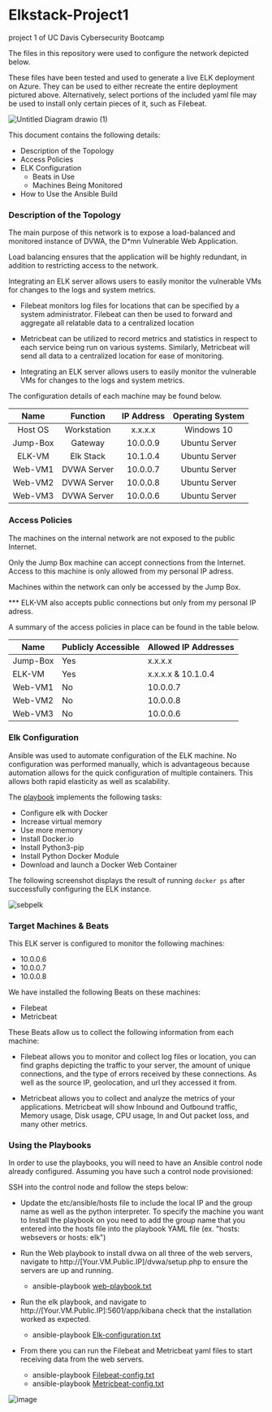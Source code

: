 # Elkstack-Project1
project 1 of UC Davis Cybersecurity Bootcamp

The files in this repository were used to configure the network depicted below.

These files have been tested and used to generate a live ELK deployment on Azure. They can be used to either recreate the entire deployment pictured above. Alternatively, select portions of the included yaml file may be used to install only certain pieces of it, such as Filebeat.

![Untitled Diagram drawio (1)](https://user-images.githubusercontent.com/85532538/145465810-ec381db1-a191-4f9a-a2d6-7155b22c99b3.png)


This document contains the following details:
- Description of the Topology
- Access Policies
- ELK Configuration
  - Beats in Use
  - Machines Being Monitored
- How to Use the Ansible Build

### Description of the Topology

The main purpose of this network is to expose a load-balanced and monitored instance of DVWA, the D*mn Vulnerable Web Application.

Load balancing ensures that the application will be highly redundant, in addition to restricting access to the network.

Integrating an ELK server allows users to easily monitor the vulnerable VMs for changes to the logs and system metrics.

- Filebeat monitors log files for locations that can be specified by a system administrator. Filebeat can then be used to forward and aggregate all relatable data to a centralized location 

- Metricbeat can be utilized to record metrics and statistics in respect to each service being run on various systems. Similarly, Metricbeat will send all data to a centralized location for ease of monitoring.   

- Integrating an ELK server allows users to easily monitor the vulnerable VMs for changes to the logs and system metrics.

The configuration details of each machine may be found below.

|   Name   |   Function  |   IP Address   | Operating System |
|:--------:|:-----------:|:--------------:|:----------------:|
|  Host OS | Workstation |     x.x.x.x    |    Windows 10    |
| Jump-Box |   Gateway   |    10.0.0.9    |   Ubuntu Server  |
|  ELK-VM  |  Elk Stack  |    10.1.0.4    |   Ubuntu Server  |
|  Web-VM1 | DVWA Server |    10.0.0.7    |   Ubuntu Server  |
|  Web-VM2 | DVWA Server |    10.0.0.8    |   Ubuntu Server  |
|  Web-VM3 | DVWA Server |    10.0.0.6    |   Ubuntu Server  |

### Access Policies

The machines on the internal network are not exposed to the public Internet. 

Only the Jump Box machine can accept connections from the Internet. Access to this machine is only allowed from my personal IP adress.

Machines within the network can only be accessed by the Jump Box. 

*** ELK-VM also accepts public connections but only from my personal IP adress.

A summary of the access policies in place can be found in the table below.

| Name     | Publicly Accessible | Allowed IP Addresses      |
|----------|---------------------|----------------------     |
| Jump-Box | Yes                 | x.x.x.x                   |
| ELK-VM   | Yes                 | x.x.x.x & 10.1.0.4        |
| Web-VM1  | No                  | 10.0.0.7                  |
| Web-VM2  | No                  | 10.0.0.8                  |
| Web-VM3  | No                  | 10.0.0.6                  |

### Elk Configuration

Ansible was used to automate configuration of the ELK machine. No configuration was performed manually, which is advantageous because automation allows for the quick configuration of multiple containers. This allows both rapid elasticity as well as scalability. 

The [playbook](https://github.com/altezzaw/Elkstack-/files/7688117/Elk-configuration.txt) implements the following tasks:

   - Configure elk with Docker
   - Increase virtual memory
   - Use more memory
   - Install Docker.io
   - Install Python3-pip
   - Install Python Docker Module
   - Download and launch a Docker Web Container

The following screenshot displays the result of running `docker ps` after successfully configuring the ELK instance.

![sebpelk](https://user-images.githubusercontent.com/85532538/145469540-d51d581f-2d2b-41a1-8ad4-1018ec3901c9.png)

### Target Machines & Beats
This ELK server is configured to monitor the following machines:

- 10.0.0.6
- 10.0.0.7
- 10.0.0.8

We have installed the following Beats on these machines:

- Filebeat
- Metricbeat

These Beats allow us to collect the following information from each machine:

- Filebeat allows you to monitor and collect log files or location, you can find graphs depicting the traffic to your server, the amount of unique connections, and the type of errors received by these connections. As well as the source IP, geolocation, and url they accessed it from.

- Metricbeat allows you to collect and analyze the metrics of your applications. Metricbeat will show Inbound and Outbound traffic, Memory usage, Disk usage, CPU usage, In and Out packet loss, and many other metrics.


### Using the Playbooks
In order to use the playbooks, you will need to have an Ansible control node already configured. Assuming you have such a control node provisioned: 

SSH into the control node and follow the steps below:

- Update the etc/ansible/hosts file to include the local IP and the group name as well as the python interpreter. To specify the machine you want to Install the playbook on you need to add the group name that you entered into the hosts file into the playbook YAML file (ex. "hosts: websevers or hosts: elk")

- Run the Web playbook to install dvwa on all three of the web servers, navigate to http://[Your.VM.Public.IP]/dvwa/setup.php to ensure the servers are up and running. 
  - ansible-playbook [web-playbook.txt](https://github.com/altezzaw/Elkstack-/files/7688106/web-playbook.txt)

- Run the elk playbook, and navigate to http://[Your.VM.Public.IP]:5601/app/kibana check that the installation worked as expected.
  - ansible-playbook [Elk-configuration.txt](https://github.com/altezzaw/Elkstack-/files/7688117/Elk-configuration.txt)

- From there you can run the Filebeat and Metricbeat yaml files to start receiving data from the web servers.
  - ansible-playbook [Filebeat-config.txt](https://github.com/altezzaw/Elkstack-/files/7688166/Filebeat-config.txt)
  - ansible-playbook [Metricbeat-config.txt](https://github.com/altezzaw/Elkstack-/files/7688173/Metricbeat-config.txt)


![image](https://user-images.githubusercontent.com/85532538/145470124-dac258e1-951f-4ca0-873c-089b41061397.png)



